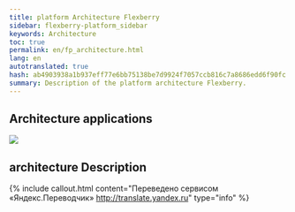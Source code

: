 ```yaml
--- 
title: platform Architecture Flexberry 
sidebar: flexberry-platform_sidebar 
keywords: Architecture 
toc: true 
permalink: en/fp_architecture.html 
lang: en 
autotranslated: true 
hash: ab4903938a1b937eff77e6bb75138be7d9924f7057ccb816c7a8686edd6f90fc 
summary: Description of the platform architecture Flexberry. 
--- 
```


## Architecture applications 

![](/images/pages/products/flexberry-platform/architecture/flexberry-platform-app-architecture.png) 

## architecture Description 




{% include callout.html content="Переведено сервисом «Яндекс.Переводчик» <http://translate.yandex.ru>" type="info" %}